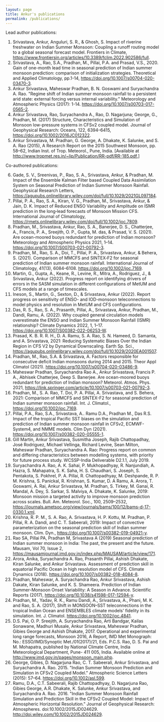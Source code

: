 ```yaml
---
layout: page
title: Ankur's publications
permalink: /publications/
---
```


Lead author publications:
1.	Srivastava, Ankur, Anguluri, S. R., & Ghosh, S. Impact of riverine freshwater on Indian Summer Monsoon: Coupling a runoff routing model to a global seasonal forecast model. Frontiers in Climate, https://www.frontiersin.org/articles/10.3389/fclim.2022.902586/full.
2.	Srivastava, A., Rao, S.A., Pradhan, M., Pillai, P.A. and Prasad, V.S., 2020. Gain of one-month lead time in seasonal prediction of Indian summer monsoon prediction: comparison of initialization strategies. Theoretical and Applied Climatology, pp.1-14, https://doi.org/10.1007/s00704-020-03470-3.
3.	Ankur Srivastava, Maheswar Pradhan, B. N. Goswami and Suryachandra A. Rao. "Regime shift of Indian summer monsoon rainfall to a persistent arid state: external forcing versus internal variability." Meteorology and Atmospheric Physics (2017): 1-14. https://doi.org/10.1007/s00703-017-0565-2.
4.	Ankur Srivastava, Rao, Suryachandra A., Rao, D. Nagarjuna; George, G., Pradhan, M. (2017) Structure, Characteristics and Simulation of Monsoon low-pressure systems in CFSv2 coupled model. Journal of Geophysical Research: Oceans, 122, 6394–6415, https://doi.org/10.1002/2016JC012322.
5.	Ankur Srivastava, M. Pradhan, G. George, A. Dhakate, K. Salunke, and S. A. Rao (2015), A Research Report on the 2015 Southwest Monsoon, pp. 58–62, Indian Inst. of Trop. Meteorol., Pune, India. [Available at http://www.tropmet.res.in/~lip/Publication/RR-pdf/RR-185.pdf.]

Co-authored publications:

6.	Gade, S. V., Sreenivas, P., Rao, S. A., Srivastava, Ankur, & Pradhan, M. Impact of the Ensemble Kalman Filter based Coupled Data Assimilation System on Seasonal Prediction of Indian Summer Monsoon Rainfall. Geophysical Research Letters, https://agupubs.onlinelibrary.wiley.com/doi/full/10.1029/2021GL097184.
7.	Pillai, P. A., Rao, S. A., Kiran, V. G., Pradhan, M., Srivastava, Ankur, & Jain, D. K. Impact of Reduced ENSO Variability and Amplitude on ISMR prediction in the long‐lead forecasts of Monsoon Mission CFS. International Journal of Climatology, https://rmets.onlinelibrary.wiley.com/doi/full/10.1002/joc.7809.
8.	Pradhan, M., Srivastava, Ankur, Rao, S. A., Banerjee, D. S., Chatterjee, A., Francis, P. A., Sreejith, O. P., Gupta, M. das, & Prasad, V. S. (2021). Are ocean-moored buoys redundant for prediction of Indian monsoon? Meteorology and Atmospheric Physics 2021, 1–14. https://doi.org/10.1007/S00703-021-00792-3.
9.	Pradhan, M., Rao, S. A., Doi, T., Pillai, P. A., Srivastava, Ankur, & Behera, S. (2021). Comparison of MMCFS and SINTEX‐F2 for seasonal prediction of Indian summer monsoon rainfall. International Journal of Climatology, 41(13), 6084–6108. https://doi.org/10.1002/joc.7169.
10.	Martin, G., Gupta, A., Keane, R., Levine, R., Mitra, A., Rodriguez, J., & Srivastava, Ankur (2022). Progress report on identifying drivers of errors in the SASM simulation in different configurations of MetUM and CFS models at a range of timescales.
11.	Ineson, S., Martin, G., Sexton, D., & Srivastava, Ankur (2022). Report progress on sensitivity of ENSO- and IOD-monsoon teleconnections to model physics and resolution in MetUM and CFS configurations.
12.	Das, R. S., Rao, S. A., Prasanth, Pillai, A., Srivastava, Ankur, Pradhan, M., Dandi, Ramu, A. (2022). Why coupled general circulation models overestimate the ENSO and Indian Summer Monsoon Rainfall (ISMR) relationship? Climate Dynamics 2022, 1, 1–17. https://doi.org/10.1007/S00382-022-06253-W.
13.	Prasad, K. B. R. R. H., D. A. Ramu, S. A. Rao, S. N. Hameed, D. Samanta, and A. Srivastava, 2021: Reducing Systematic Biases Over the Indian Region in CFS V2 by Dynamical Downscaling. Earth Sp. Sci., https://agupubs.onlinelibrary.wiley.com/doi/full/10.1029/2020EA001507.
14.	Pradhan, M., Rao, S.A. & Srivastava, A. Factors responsible for consecutive deficit Indian monsoons during 2014 and 2015. Theor Appl Climatol (2021). https://doi.org/10.1007/s00704-020-03486-9.
15.	Maheswar Pradhan, Suryachandra Rao A., Ankur Srivastava, Francis P. A., Abhisek Chatterjee, Deep S. Banerjee. Are ocean-moored buoys redundant for prediction of Indian monsoon? Meteorol. Atmos. Phys. 2021, https://link.springer.com/article/10.1007/s00703-021-00792-3.
16.	Pradhan, M., S. A. Rao, T. Doi, P. A. Pillai, A. Srivastava, and S. Behera, 2021: Comparison of MMCFS and SINTEX-F2 for seasonal prediction of Indian summer monsoon rainfall. Int. J. Climatol., https://doi.org/10.1002/joc.7169.
17.	Pillai, P.A., Rao, S.A., Srivastava, A.. Ramu D.A., Pradhan M., Das R.S. Impact of the tropical Pacific SST biases on the simulation and prediction of Indian summer monsoon rainfall in CFSv2, ECMWF-System4, and NMME models. Clim Dyn (2021). https://doi.org/10.1007/s00382-020-05555-1.
18.	Gill Martin, Ankur Srivastava, Susmitha Joseph, Rajib Chattopadhay, José Rodriguez, Michael Vellinga, Richard Levine, Sean Milton, Maheswar Pradhan, Suryachandra A. Rao: Progress report on common and differing characteristics between modelling systems, with priority for future process study. WCSSP-India Deliverable D2.1.1, July 2019.
19.	Suryachandra A. Rao, A. K. Sahai, P. Mukhopadhyay, R. Nanjundiah, A. Hazra, S. Mahapatra, S. K. Saha, H. S. Chaudhari, S. Joseph, S. Pentakota, S. Pokhrel, P. A. Pillai, R. Chattopadhyay, M. Deshpande, R. P. M. Krishna, S. Panickal, R. Krishnan, S. Kumar, D. A Ramu, A. Arora, T. Goswami, A. Rai, Ankur  Srivastava,  M.   Pradhan, S. Tirkey, M. Ganai, R. Mandal, A. Dey, S. Sarkar, S. Malviya, A. Dhakate, K. Salunke, 2019: Monsoon mission a targeted activity to improve monsoon prediction across scales. Bull. Am. Meteorol. Soc., 100, 2509–2532, https://journals.ametsoc.org/view/journals/bams/100/12/bams-d-17-0330.1.xml.
20.	Krishna, R. P. M., S. A. Rao, A. Srivastava, H. P. Kottu, M. Pradhan, P. Pillai, R. A. Dandi, and C. T. Sabeerali, 2019: Impact of convective parameterization on the seasonal prediction skill of Indian summer monsoon. Clim. Dyn., https://doi.org/10.1007/s00382-019-04921-y.
21.	Rao SA, Pillai PA, Pradhan M, Srivastava A (2019) Seasonal prediction of Indian summer monsoon in India: The past, the present and the future. Mausam, Vol 70, Issue 2, https://mausamjournal.imd.gov.in/index.php/MAUSAM/article/view/171.
22.	Arora, Anika, Suryachandra A. Rao, Prasanth Pillai, Ashish Dhakate, Kiran Salunke, and Ankur Srivastava. Assessment of prediction skill in equatorial Pacific Ocean in high resolution model of CFS. Climate Dynamics (2018). https://doi.org/10.1007/s00382-018-4084-8.
23.	Pradhan, Maheswar, A. Suryachandra Rao, Ankur Srivastava, Ashish Dakate, Kiran Salunke, and K. S. Shameera. Prediction of Indian Summer-Monsoon Onset Variability: A Season in Advance. Scientific Reports (2017), https://doi.org/10.1038/s41598-017-12594-y.
24.	Pradhan, M., Yadav, R. K., Ramu Dandi, A., Srivastava, A., Phani, M. K. and Rao, S. A. (2017), Shift in MONSOON–SST teleconnections in the tropical Indian Ocean and ENSEMBLES climate models' fidelity in its simulation. Int. J. Climatol. https://doi.org/10.1002/joc.4841.
25.	D.S. Pai, O. P. Sreejith, A. Suryachandra Rao, Arti Bandgar, Kailas Sonawane, Madhuri Musale, Ankur Srivastava, Maheswar Pradhan, Gibies George and Ashish Dhakate, 2017. Operational and experimental long range forecasts, Monsoon 2016, A Report, IMD Met Monograph: No.: ESSO/IMD/Synoptic Met./01(2017)/21, Eds. P.C.S. Rao, D. S. Pai and M. Mohapatra, published by National Climate Centre, India Meteorological Department, Pune- 411 005, India. Available online at http://www.imd.gov.in/pages/monsoon_main.php.
26.	George, Gibies, D. Nagarjuna Rao, C. T. Sabeerali, Ankur Srivastava, and Suryachandra A. Rao. 2015. "Indian Summer Monsoon Prediction and Simulation in CFSv2 Coupled Model." Atmospheric Science Letters (2015): 57–64. https://doi.org/10.1002/asl.599.
27.	Ramu, D.A., C.T. Sabeerali, Rajib Chattopadhyay, D. Nagarjuna Rao, Gibies George, A.R. Dhakate, K. Salunke, Ankur Srivastava, and Suryachandra A. Rao. 2016. "Indian Summer Monsoon Rainfall Simulation and Prediction Skill in the CFSv2 Coupled Model: Impact of Atmospheric Horizontal Resolution." Journal of Geophysical Research: Atmospheres. doi:10.1002/2015JD024629. http://doi.wiley.com/10.1002/2015JD024629.
